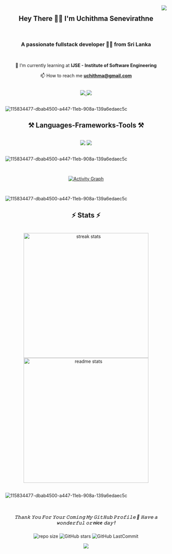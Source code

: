 <img align="right" src="https://visitor-badge.laobi.icu/badge?page_id=UchithmaSenevirathne.UchithmaSenevirathne" />

<h2 align="center">Hey There 👋🏼 I'm Uchithma Senevirathne</h2>
<br>

<h3 align="center">A passionate fullstack developer 👩‍💻 from Sri Lanka</h3>
<br>

<div align="center">
  
 🌱 I’m currently learning at **IJSE - Institute of Software Engineering**
  
📫 How to reach me **uchithma@gmail.com**

 </div>
 <br>

 <div align="center"> 
  <a href="mailto:pedro.sales.uchithma@gmail.com">
    <img src="https://img.shields.io/badge/Gmail-333333?style=for-the-badge&logo=gmail&logoColor=red" />
  </a>
  <a href="https://www.linkedin.com/in/uchithma-senevirathne-4539912a5/" target="_blank">
    <img src="https://img.shields.io/badge/LinkedIn-0077B5?style=for-the-badge&logo=linkedin&logoColor=white" target="_blank" />
  </a>
</div>
<br>

![115834477-dbab4500-a447-11eb-908a-139a6edaec5c](https://github.com/LahiruHarshana/LahiruHarshana/assets/124744833/98cbe673-458d-4b83-ba60-41ea52df144b)

<h2 align="center">⚒️ Languages-Frameworks-Tools ⚒️</h2>
<br>
<div align="center">
    <img src="https://skillicons.dev/icons?i=java,idea,bootstrap,vscode,html,css,javascript,nodejs,hibernate,tailwind,angular" />
    <img src="https://skillicons.dev/icons?i=spring,react,github,git,mysql,maven,powershell,bash,figma,linux,mongodb,typescript" /><br>
</div>
<br>

![115834477-dbab4500-a447-11eb-908a-139a6edaec5c](https://github.com/LahiruHarshana/LahiruHarshana/assets/124744833/98cbe673-458d-4b83-ba60-41ea52df144b)

<br>

<div align="center">

  [![Activity Graph](https://github-readme-activity-graph.vercel.app/graph?username=UchithmaSenevirathne&theme=redical)](https://github.com/UchithmaSenevirathne)  

</div>
<br>

![115834477-dbab4500-a447-11eb-908a-139a6edaec5c](https://github.com/LahiruHarshana/LahiruHarshana/assets/124744833/98cbe673-458d-4b83-ba60-41ea52df144b)
<br>
<h2 align="center">⚡ Stats ⚡</h2>
<div align=center>
  <br>
  <img width=390 src="https://github-readme-streak-stats-salesp07.vercel.app/?user=UchithmaSenevirathne&count_private=true&theme=react&border_radius=10" alt="streak stats"/>
  
  <img width=390 src="https://github-readme-stats-salesp07.vercel.app/api?username=UchithmaSenevirathne&count_private=true&show_icons=true&theme=react&rank_icon=github&border_radius=10" alt="readme stats" />
</div>

<br>

![115834477-dbab4500-a447-11eb-908a-139a6edaec5c](https://github.com/LahiruHarshana/LahiruHarshana/assets/124744833/98cbe673-458d-4b83-ba60-41ea52df144b)

<br>

<h5 align="center">
𝚃𝚑𝚊𝚗𝚔 𝚈𝚘𝚞 𝙵𝚘𝚛 𝚈𝚘𝚞𝚛 𝙲𝚘𝚖𝚒𝚗𝚐 𝙼𝚢 𝙶𝚒𝚝𝙷𝚞𝚋 𝙿𝚛𝚘𝚏𝚒𝚕𝚎 🤝
𝙷𝚊𝚟𝚎 𝚊 𝚠𝚘𝚗𝚍𝚎𝚛𝚏𝚞𝚕 𝚘𝚛 nice 𝚍𝚊𝚢 ! 
</h5>
<div align="center">
  
![repo size](https://img.shields.io/github/repo-size/UchithmaSenevirathne/UchithmaSenevirathne?label=Repo%20Size&style=for-the-badge&labelColor=black&color=20bf6b)
![GitHub stars](https://img.shields.io/github/stars/UchithmaSenevirathne/UchithmaSenevirathne?&labelColor=black&color=f7b731&style=for-the-badge)
![GitHub LastCommit](https://img.shields.io/github/last-commit/UchithmaSenevirathne/UchithmaSenevirathne?logo=github&labelColor=black&color=d1d8e0&style=for-the-badge)

<p align="center">
  <img src="https://capsule-render.vercel.app/api?type=waving&color=gradient&height=80&section=footer"/>
</p>
